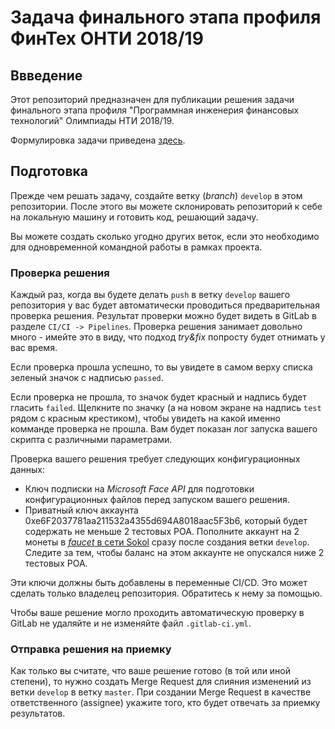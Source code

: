 Задача финального этапа профиля ФинТех ОНТИ 2018/19
====

## Ввведение

Этот репозиторий предназначен для публикации решения задачи финального этапа профиля "Программная инженерия финансовых технологий" Олимпиады НТИ 2018/19.

Формулировка задачи приведена [здесь](task-description.md).

## Подготовка

Прежде чем решать задачу, создайте ветку (_branch_) `develop` в этом репозитории. После этого вы можете склонировать репозиторий к себе на локальную машину и готовить код, решающий задачу.

Вы можете создать сколько угодно других веток, если это необходимо для одновременной командной работы в рамках проекта. 

### Проверка решения

Каждый раз, когда вы будете делать `push` в ветку `develop` вашего репозитория у вас будет автоматически проводиться предварительная проверка решения. Результат проверки можно будет видеть в GitLab в разделе `CI/CI -> Pipelines`. Проверка решения занимает довольно много - имейте это в виду, что подход _try&fix_ попросту будет отнимать у вас время. 

Если проверка прошла успешно, то вы увидете в самом верху списка зеленый значок с надписью `passed`.

Если проверка не прошла, то значок будет красный и надпись будет гласить `failed`. Щелкните по значку (а на новом экране на надпись `test` рядом с красным крестиком), чтобы увидеть на какой именно комманде проверка не прошла. Вам будет показан лог запуска вашего скрипта с различными параметрами.

Проверка вашего решения требует следующих конфигурационных данных:
  * Ключ подписки на _Microsoft Face API_ для подготовки конфигурационных файлов перед запуском вашего решения.
  * Приватный ключ аккаунта 0xe6F2037781aa211532a4355d694A8018aac5F3b6, который будет содержать не меньше 2 тестовых POA. Пополните аккаунт на 2 монеты в [_faucet_ в сети Sokol](https://faucet-sokol.herokuapp.com/) сразу после создания ветки `develop`. Следите за тем, чтобы баланс на этом аккаунте не опускался ниже 2 тестовых POA.  

Эти ключи должны быть добавлены в переменные CI/CD. Это может сделать только владелец репозитория. Обратитесь к нему за помощью.

Чтобы ваше решение могло проходить автоматическую проверку в GitLab не удаляйте и не изменяйте файл `.gitlab-ci.yml`.

### Отправка решения на приемку

Как только вы считате, что ваше решение готово (в той или иной степени), то нужно создать Merge Request для слияния изменений из ветки `develop` в ветку `master`. При создании Merge Request в качестве ответственного (assignee) укажите того, кто будет отвечать за приемку результатов.
